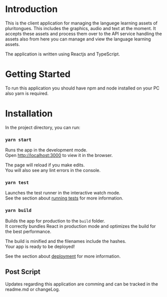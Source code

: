 # Introduction
This is the client application for managing the languege learning assets of pluritongues. This includes the graphics, audio and text at the moment. It accepts these assets and process them over to the API service handling the assets also from here you can manage and view the language learning assets.

The application is written using Reactjs and TypeScript.

# Getting Started
To run this application you should have npm and node installed on your PC also yarn is required.

# Installation
In the project directory, you can run:

### `yarn start`

Runs the app in the development mode.\
Open [http://localhost:3000](http://localhost:3000) to view it in the browser.

The page will reload if you make edits.\
You will also see any lint errors in the console.

### `yarn test`

Launches the test runner in the interactive watch mode.\
See the section about [running tests](https://facebook.github.io/create-react-app/docs/running-tests) for more information.

### `yarn build`

Builds the app for production to the `build` folder.\
It correctly bundles React in production mode and optimizes the build for the best performance.

The build is minified and the filenames include the hashes.\
Your app is ready to be deployed!

See the section about [deployment](https://facebook.github.io/create-react-app/docs/deployment) for more information.

## Post Script

Updates regarding this application are comming and can be tracked in the readme.md or changeLog.

